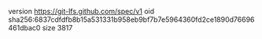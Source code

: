 version https://git-lfs.github.com/spec/v1
oid sha256:6837cdfdfb8b15a531331b958eb9bf7b7e5964360fd2ce1890d76696461dbac0
size 3817
